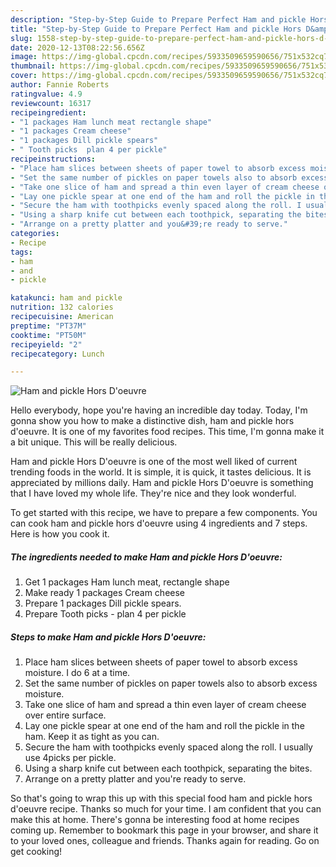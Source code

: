 ```yaml
---
description: "Step-by-Step Guide to Prepare Perfect Ham and pickle Hors D&amp;#39;oeuvre"
title: "Step-by-Step Guide to Prepare Perfect Ham and pickle Hors D&amp;#39;oeuvre"
slug: 1558-step-by-step-guide-to-prepare-perfect-ham-and-pickle-hors-d-and-39-oeuvre
date: 2020-12-13T08:22:56.656Z
image: https://img-global.cpcdn.com/recipes/5933509659590656/751x532cq70/ham-and-pickle-hors-doeuvre-recipe-main-photo.jpg
thumbnail: https://img-global.cpcdn.com/recipes/5933509659590656/751x532cq70/ham-and-pickle-hors-doeuvre-recipe-main-photo.jpg
cover: https://img-global.cpcdn.com/recipes/5933509659590656/751x532cq70/ham-and-pickle-hors-doeuvre-recipe-main-photo.jpg
author: Fannie Roberts
ratingvalue: 4.9
reviewcount: 16317
recipeingredient:
- "1 packages Ham lunch meat rectangle shape"
- "1 packages Cream cheese"
- "1 packages Dill pickle spears"
- " Tooth picks  plan 4 per pickle"
recipeinstructions:
- "Place ham slices between sheets of paper towel to absorb excess moisture. I do 6 at a time."
- "Set the same number of pickles on paper towels also to absorb excess moisture."
- "Take one slice of ham and spread a thin even layer of cream cheese over entire surface."
- "Lay one pickle spear at one end of the ham and roll the pickle in the ham. Keep it as tight as you can."
- "Secure the ham with toothpicks evenly spaced along the roll. I usually use 4picks per pickle."
- "Using a sharp knife cut between each toothpick, separating the bites."
- "Arrange on a pretty platter and you&#39;re ready to serve."
categories:
- Recipe
tags:
- ham
- and
- pickle

katakunci: ham and pickle 
nutrition: 132 calories
recipecuisine: American
preptime: "PT37M"
cooktime: "PT50M"
recipeyield: "2"
recipecategory: Lunch

---
```



![Ham and pickle Hors D&#39;oeuvre](https://img-global.cpcdn.com/recipes/5933509659590656/751x532cq70/ham-and-pickle-hors-doeuvre-recipe-main-photo.jpg)

Hello everybody, hope you're having an incredible day today. Today, I'm gonna show you how to make a distinctive dish, ham and pickle hors d&#39;oeuvre. It is one of my favorites food recipes. This time, I'm gonna make it a bit unique. This will be really delicious.



Ham and pickle Hors D&#39;oeuvre is one of the most well liked of current trending foods in the world. It is simple, it is quick, it tastes delicious. It is appreciated by millions daily. Ham and pickle Hors D&#39;oeuvre is something that I have loved my whole life. They're nice and they look wonderful.


To get started with this recipe, we have to prepare a few components. You can cook ham and pickle hors d&#39;oeuvre using 4 ingredients and 7 steps. Here is how you cook it.

<!--inarticleads1-->

##### The ingredients needed to make Ham and pickle Hors D&#39;oeuvre:

1. Get 1 packages Ham lunch meat, rectangle shape
1. Make ready 1 packages Cream cheese
1. Prepare 1 packages Dill pickle spears.
1. Prepare  Tooth picks - plan 4 per pickle




<!--inarticleads2-->

##### Steps to make Ham and pickle Hors D&#39;oeuvre:

1. Place ham slices between sheets of paper towel to absorb excess moisture. I do 6 at a time.
1. Set the same number of pickles on paper towels also to absorb excess moisture.
1. Take one slice of ham and spread a thin even layer of cream cheese over entire surface.
1. Lay one pickle spear at one end of the ham and roll the pickle in the ham. Keep it as tight as you can.
1. Secure the ham with toothpicks evenly spaced along the roll. I usually use 4picks per pickle.
1. Using a sharp knife cut between each toothpick, separating the bites.
1. Arrange on a pretty platter and you&#39;re ready to serve.




So that's going to wrap this up with this special food ham and pickle hors d&#39;oeuvre recipe. Thanks so much for your time. I am confident that you can make this at home. There's gonna be interesting food at home recipes coming up. Remember to bookmark this page in your browser, and share it to your loved ones, colleague and friends. Thanks again for reading. Go on get cooking!
